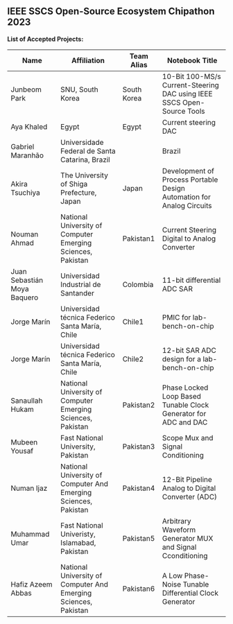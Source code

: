 ## IEEE SSCS Open-Source Ecosystem Chipathon 2023

**List of Accepted Projects:**

| Name        | Affiliation                                                     | Team Alias      | Notebook Title                                                          |  
| ----------- | --------------------------------------------------------------- | ----------------|------------------------------------------------------------------------ |
| Junbeom Park | SNU,	South Korea | South Korea | 10-Bit 100-MS/s Current-Steering DAC using IEEE SSCS Open-Source Tools |
| Aya Khaled | Egypt | Egypt | Current steering DAC |
| Gabriel Maranhão | Universidade Federal de Santa Catarina, Brazil | |Brazil | Analog blocks |
| Akira Tsuchiya |The University of Shiga Prefecture, Japan | Japan |Development of Process Portable Design Automation for Analog Circuits |
| Nouman Ahmad | National University of Computer Emerging Sciences, Pakistan | Pakistan1 |Current Steering Digital to Analog Converter |
| Juan Sebastián Moya Baquero | Universidad Industrial de Santander | Colombia | 11-bit differential ADC SAR |
| Jorge Marín | Universidad técnica Federico Santa María, Chile | Chile1 | PMIC for lab-bench-on-chip |
| Jorge Marín | Universidad técnica Federico Santa María, Chile | Chile2 | 12-bit SAR ADC design for a lab-bench-on-chip |
| Sanaullah Hukam | National University of Computer Emerging Sciences, Pakistan | Pakistan2| Phase Locked Loop Based Tunable Clock Generator for ADC and DAC |
| Mubeen Yousaf | Fast National University, Pakistan | Pakistan3 |Scope Mux and Signal Conditioning |
| Numan Ijaz | National University of Computer And Emerging Sciences, Pakistan | Pakistan4 |12-Bit Pipeline Analog to Digital Converter (ADC) |
| Muhammad Umar | Fast National Univeristy, Islamabad, Pakistan | Pakistan5 |Arbitrary Waveform Generator MUX and Signal Cconditioning |
| Hafiz Azeem Abbas | National University of Computer And Emerging Sciences, Pakistan | Pakistan6 |A Low Phase-Noise Tunable Differential Clock Generator |
